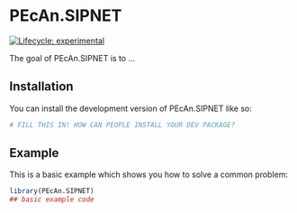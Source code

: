 
# PEcAn.SIPNET

<!-- badges: start -->
[![Lifecycle: experimental](https://img.shields.io/badge/lifecycle-experimental-orange.svg)](https://lifecycle.r-lib.org/articles/stages.html#experimental)
<!-- badges: end -->

The goal of PEcAn.SIPNET is to ...

## Installation

You can install the development version of PEcAn.SIPNET like so:

``` r
# FILL THIS IN! HOW CAN PEOPLE INSTALL YOUR DEV PACKAGE?
```

## Example

This is a basic example which shows you how to solve a common problem:

``` r
library(PEcAn.SIPNET)
## basic example code
```

